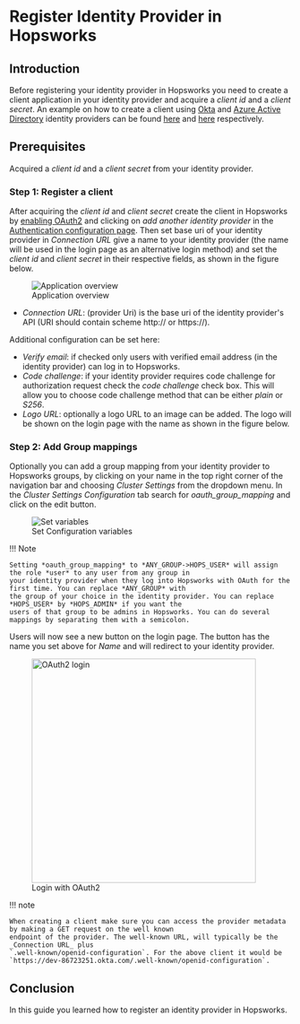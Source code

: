 # Register Identity Provider in Hopsworks

## Introduction
Before registering your identity provider in Hopsworks you need to create a client application in your identity provider and 
acquire a _client id_ and a _client secret_. An example on how to create a client using [Okta](https://www.okta.com/)
and [Azure Active Directory](https://portal.azure.com/#blade/Microsoft_AAD_IAM/ActiveDirectoryMenuBlade/Overview) 
identity providers can be found [here](../create-okta-client) and [here](../create-azure-client) respectively.

## Prerequisites
Acquired a _client id_ and a _client secret_ from your identity provider.

### Step 1: Register a client
After acquiring the _client id_ and _client secret_ create the client in Hopsworks by [enabling OAuth2](../../auth)
and clicking on _add another identity provider_ in the [Authentication configuration page](../../auth). Then set 
base uri of your identity provider in _Connection URL_ give a name to your identity provider (the name will be used 
in the login page as an alternative login method) and set the _client id_ and _client secret_ in their respective 
fields,  as shown in the figure below.

<figure>
  <img src="../../../assets/images/admin/oauth2/register-app.png" alt="Application overview" />
  <figcaption>Application overview</figcaption>
</figure>

- _Connection URL_: (provider Uri) is the base uri of the identity provider's API (URI should contain scheme http:// or 
  https://). 

Additional configuration can be set here:

- _Verify email_: if checked only users with verified email address (in the identity provider) can log in to Hopsworks. 
- _Code challenge_: if your identity provider requires code challenge for authorization request check 
  the _code challenge_ check box. This will allow you to choose code challenge method that can be either _plain_ or 
  _S256_.
- _Logo URL_: optionally a logo URL to an image can be added. The logo will be shown on the login page with the name 
  as shown in the figure below.

### Step 2: Add Group mappings

Optionally you can add a group mapping from your identity provider to Hopsworks groups, by clicking on your name in the 
top right corner of the navigation bar and choosing *Cluster Settings* from the dropdown menu. In the *Cluster 
Settings* _Configuration_ tab search for _oauth\_group\_mapping_ and click on the edit button.

  <figure>
    <img src="../../../assets/images/admin/oauth2/sso/oauth-group-mapping.png" alt="Set variables">
    <figcaption>Set Configuration variables</figcaption>
  </figure>

!!! Note

    Setting *oauth_group_mapping* to *ANY_GROUP->HOPS_USER* will assign the role *user* to any user from any group in 
    your identity provider when they log into Hopsworks with OAuth for the first time. You can replace *ANY_GROUP* with 
    the group of your choice in the identity provider. You can replace *HOPS_USER* by *HOPS_ADMIN* if you want the 
    users of that group to be admins in Hopsworks. You can do several mappings by separating them with a semicolon.

Users will now see a new button on the login page. The button has the name you set above for _Name_ and will 
redirect to your identity provider.

  <figure>
    <img width="400px" src="../../../assets/images/auth/oauth2.png" alt="OAuth2 login" />
    <figcaption>Login with OAuth2</figcaption>
  </figure>

!!! note

    When creating a client make sure you can access the provider metadata by making a GET request on the well known 
    endpoint of the provider. The well-known URL, will typically be the _Connection URL_ plus 
    `.well-known/openid-configuration`. For the above client it would be 
    `https://dev-86723251.okta.com/.well-known/openid-configuration`.

## Conclusion
In this guide you learned how to register an identity provider in Hopsworks.